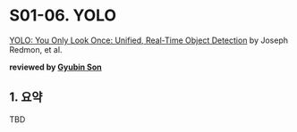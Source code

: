 # S01-06. YOLO

[YOLO: You Only Look Once: Unified, Real-Time Object Detection](https://arxiv.org/abs/1506.02640) by Joseph Redmon, et al.

**reviewed by [Gyubin Son](https://github.com/gyubin)**

## 1. 요약

TBD
